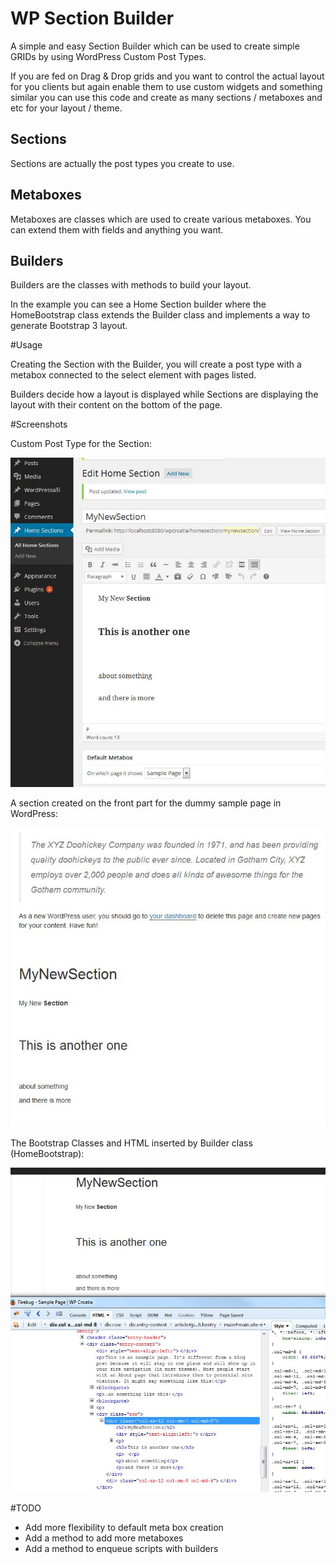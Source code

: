# WP Section Builder

A simple and easy Section Builder which can be used to create simple GRIDs by using WordPress Custom Post Types.

If you are fed on Drag & Drop grids and you want to control the actual layout for you clients but again enable them to use custom widgets and something similar you can use this code and create as many sections / metaboxes and etc for your layout / theme.

## Sections

Sections are actually the post types you create to use. 

## Metaboxes

Metaboxes are classes which are used to create various metaboxes. You can extend them with fields and anything you want.

## Builders

Builders are the classes with methods to build your layout. 

In the example you can see a Home Section builder where the HomeBootstrap class extends the Builder class and implements a way to generate Bootstrap 3 layout.

#Usage

Creating the Section with the Builder, you will create a post type with a metabox connected to the select element with pages listed. 

Builders decide how a layout is displayed while Sections are displaying the layout with their content on the bottom of the page.


#Screenshots

Custom Post Type for the Section:

![A new section](img/wp-home-section-admin.JPG)


A section created on the front part for the dummy sample page in WordPress:

![Section on a single page](img/wp-home-section-sample-page.JPG)


The Bootstrap Classes and HTML inserted by Builder class (HomeBootstrap):

![HTML is created and CSS is linked from CDN](img/wp-home-section-sample-page-bootstrap.JPG)


#TODO

- Add more flexibility to default meta box creation
- Add a method to add more metaboxes
- Add a method to enqueue scripts with builders


